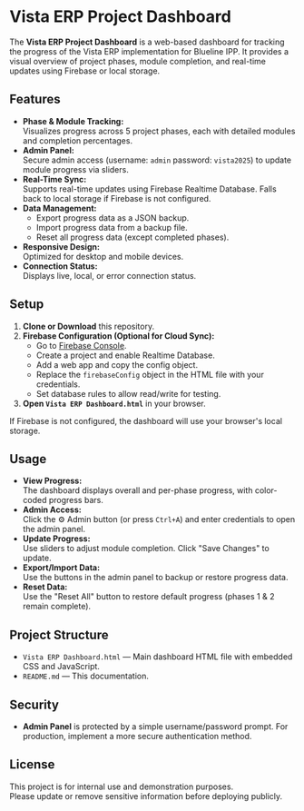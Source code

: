# Vista ERP Project Dashboard

The **Vista ERP Project Dashboard** is a web-based dashboard for tracking the progress of the Vista ERP implementation for Blueline IPP. It provides a visual overview of project phases, module completion, and real-time updates using Firebase or local storage.

## Features

- **Phase & Module Tracking:**  
  Visualizes progress across 5 project phases, each with detailed modules and completion percentages.
- **Admin Panel:**  
  Secure admin access (username: `admin` password: `vista2025`) to update module progress via sliders.
- **Real-Time Sync:**  
  Supports real-time updates using Firebase Realtime Database. Falls back to local storage if Firebase is not configured.
- **Data Management:**  
  - Export progress data as a JSON backup.
  - Import progress data from a backup file.
  - Reset all progress data (except completed phases).
- **Responsive Design:**  
  Optimized for desktop and mobile devices.
- **Connection Status:**  
  Displays live, local, or error connection status.

## Setup

1. **Clone or Download** this repository.
2. **Firebase Configuration (Optional for Cloud Sync):**
   - Go to [Firebase Console](https://console.firebase.google.com).
   - Create a project and enable Realtime Database.
   - Add a web app and copy the config object.
   - Replace the `firebaseConfig` object in the HTML file with your credentials.
   - Set database rules to allow read/write for testing.
3. **Open `Vista ERP Dashboard.html`** in your browser.

If Firebase is not configured, the dashboard will use your browser's local storage.

## Usage

- **View Progress:**  
  The dashboard displays overall and per-phase progress, with color-coded progress bars.
- **Admin Access:**  
  Click the ⚙️ Admin button (or press `Ctrl+A`) and enter credentials to open the admin panel.
- **Update Progress:**  
  Use sliders to adjust module completion. Click "Save Changes" to update.
- **Export/Import Data:**  
  Use the buttons in the admin panel to backup or restore progress data.
- **Reset Data:**  
  Use the "Reset All" button to restore default progress (phases 1 & 2 remain complete).

## Project Structure

- `Vista ERP Dashboard.html` — Main dashboard HTML file with embedded CSS and JavaScript.
- `README.md` — This documentation.

## Security

- **Admin Panel** is protected by a simple username/password prompt. For production, implement a more secure authentication method.

## License

This project is for internal use and demonstration purposes.  
Please update or remove sensitive information before deploying publicly.